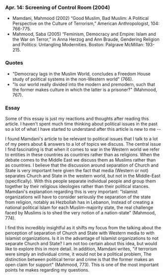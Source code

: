 ### Apr. 14: Screening of Control Room (2004)

- Mamdani, Mahmood (2002) “Good Muslim, Bad Muslim: A Political Perspective on the Culture of Terrorism,” American Anthropologist, 104: 766-775.
- Mahmood, Saba (2005) “Feminism, Democracy and Empire: Islam and the War on Terror,” in Anna Herzog and Ann Braude, Gendering Religion and Politics: Untangling Modernities. Boston: Palgrave McMillan: 193-215.

### Quotes

- "Democracy lags in the Muslim World, concludes a Freedom House study of political systems in the non-Western world" (766).
- "Is our world really divided into the modern and premodern, such that the former makes culture in which the latter is a prisoner?" (Mahmood, 767).

### Essay

Some of this essay is just my reactions and thoughts after reading this article. I haven't spent much time thinking about political issues in the past so a lot of what I have started to understand after this article is new to me --

I found Mamdani's article to be relevant to political issues that I talk to a lot of my peers about & answers to a lot of topics we discuss. The central issue I find fascinating is that when it comes to war in the Western world we refer to entities in these countries as countries rather than as religions. When the debate comes to the Middle East we discuss them as Muslims rather than as countries. I believe that the discussion around separation of Church and State is very important here given the fact that media (Western or not) separates Church and State in the western world, but not in the Middle-East (specifically). With this people separate individual people and group them together by their religious ideologies rather than their political stances. Mamdani's explanation regarding this is very important: "Islamist organizations will have to consider seriously the separation of the state from religion, notably as Hezbollah has in Lebanon, Instead of creating a national political Islam for each Muslim-majority state, the real challenge faced by Muslims is to shed the very notion of a nation-state" (Mahmood, 774).

I find this incredibly insightful as it shifts my focus from the talking about the perception of separation of Church and State with Western media to with Islamist organizations. Is it in the advantage of Islamist organizations to not separate Church and State? I am not too certain about this idea, but would like to explore this in more detail. In addition, Mamdani writes, "if terrorism were simply an individual crime, it would not be a political problem, The distinction between political terror and crime is that the former makes an open claim for support" (Mahmood, 773). This is one of the most important points he makes regarding my questions.
